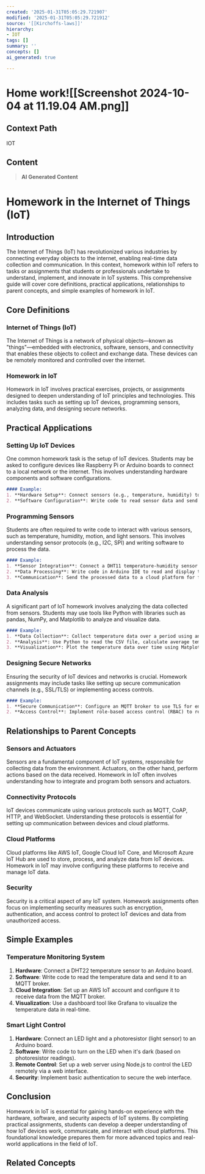 ```yaml
---
created: '2025-01-31T05:05:29.721907'
modified: '2025-01-31T05:05:29.721912'
source: '[[Kirchoffs-laws]]'
hierarchy:
- IOT
tags: []
summary: ''
concepts: []
ai_generated: true

---
```


# Home work![[Screenshot 2024-10-04 at 11.19.04 AM.png]]

## Context Path
IOT

## Content
> **AI Generated Content**
 # Homework in the Internet of Things (IoT)

## Introduction
The Internet of Things (IoT) has revolutionized various industries by connecting everyday objects to the internet, enabling real-time data collection and communication. In this context, homework within IoT refers to tasks or assignments that students or professionals undertake to understand, implement, and innovate in IoT systems. This comprehensive guide will cover core definitions, practical applications, relationships to parent concepts, and simple examples of homework in IoT.

## Core Definitions
### Internet of Things (IoT)
The Internet of Things is a network of physical objects—known as "things"—embedded with electronics, software, sensors, and connectivity that enables these objects to collect and exchange data. These devices can be remotely monitored and controlled over the internet.

### Homework in IoT
Homework in IoT involves practical exercises, projects, or assignments designed to deepen understanding of IoT principles and technologies. This includes tasks such as setting up IoT devices, programming sensors, analyzing data, and designing secure networks.

## Practical Applications
### Setting Up IoT Devices
One common homework task is the setup of IoT devices. Students may be asked to configure devices like Raspberry Pi or Arduino boards to connect to a local network or the internet. This involves understanding hardware components and software configurations.

```markdown
#### Example:
1. **Hardware Setup**: Connect sensors (e.g., temperature, humidity) to an Arduino board.
2. **Software Configuration**: Write code to read sensor data and send it to a cloud platform like AWS IoT or Google Cloud IoT Core.
```

### Programming Sensors
Students are often required to write code to interact with various sensors, such as temperature, humidity, motion, and light sensors. This involves understanding sensor protocols (e.g., I2C, SPI) and writing software to process the data.

```markdown
#### Example:
1. **Sensor Integration**: Connect a DHT11 temperature-humidity sensor to an Arduino board.
2. **Data Processing**: Write code in Arduino IDE to read and display the sensor data.
3. **Communication**: Send the processed data to a cloud platform for further analysis.
```

### Data Analysis
A significant part of IoT homework involves analyzing the data collected from sensors. Students may use tools like Python with libraries such as pandas, NumPy, and Matplotlib to analyze and visualize data.

```markdown
#### Example:
1. **Data Collection**: Collect temperature data over a period using an Arduino board and store it in a CSV file.
2. **Analysis**: Use Python to read the CSV file, calculate average temperature, and detect anomalies.
3. **Visualization**: Plot the temperature data over time using Matplotlib.
```

### Designing Secure Networks
Ensuring the security of IoT devices and networks is crucial. Homework assignments may include tasks like setting up secure communication channels (e.g., SSL/TLS) or implementing access controls.

```markdown
#### Example:
1. **Secure Communication**: Configure an MQTT broker to use TLS for encrypted data transmission between IoT devices and the cloud.
2. **Access Control**: Implement role-based access control (RBAC) to restrict access to sensitive data.
```

## Relationships to Parent Concepts
### Sensors and Actuators
Sensors are a fundamental component of IoT systems, responsible for collecting data from the environment. Actuators, on the other hand, perform actions based on the data received. Homework in IoT often involves understanding how to integrate and program both sensors and actuators.

### Connectivity Protocols
IoT devices communicate using various protocols such as MQTT, CoAP, HTTP, and WebSocket. Understanding these protocols is essential for setting up communication between devices and cloud platforms.

### Cloud Platforms
Cloud platforms like AWS IoT, Google Cloud IoT Core, and Microsoft Azure IoT Hub are used to store, process, and analyze data from IoT devices. Homework in IoT may involve configuring these platforms to receive and manage IoT data.

### Security
Security is a critical aspect of any IoT system. Homework assignments often focus on implementing security measures such as encryption, authentication, and access control to protect IoT devices and data from unauthorized access.

## Simple Examples
### Temperature Monitoring System
1. **Hardware**: Connect a DHT22 temperature sensor to an Arduino board.
2. **Software**: Write code to read the temperature data and send it to an MQTT broker.
3. **Cloud Integration**: Set up an AWS IoT account and configure it to receive data from the MQTT broker.
4. **Visualization**: Use a dashboard tool like Grafana to visualize the temperature data in real-time.

### Smart Light Control
1. **Hardware**: Connect an LED light and a photoresistor (light sensor) to an Arduino board.
2. **Software**: Write code to turn on the LED when it's dark (based on photoresistor readings).
3. **Remote Control**: Set up a web server using Node.js to control the LED remotely via a web interface.
4. **Security**: Implement basic authentication to secure the web interface.

## Conclusion
Homework in IoT is essential for gaining hands-on experience with the hardware, software, and security aspects of IoT systems. By completing practical assignments, students can develop a deeper understanding of how IoT devices work, communicate, and interact with cloud platforms. This foundational knowledge prepares them for more advanced topics and real-world applications in the field of IoT.

## Related Concepts
